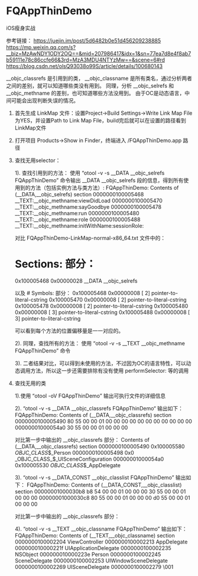# FQAppThinDemo

iOS瘦身实战

参考链接：
https://juejin.im/post/5d6482b0e51d456209238885
https://mp.weixin.qq.com/s?__biz=MzAwNDY1ODY2OQ==&mid=207986417&idx=1&sn=77ea7d8e4f8ab7b59111e78c86ccfe66&3rd=MzA3MDU4NTYzMw==&scene=6#rd
https://blog.csdn.net/olsQ93038o99S/article/details/100680143

__objc_classrefs 是引用到的类， __objc_classname 是所有类名，通过分析两者之间的差别，就可以知道哪些类没有用到。
同理，分析 __objc_selrefs 和 __objc_methname 的差别，也可知道哪些方法没用到。
由于OC是动态语言，中间可能会出现判断失误的情况。

1. 首先生成 LinkMap 文件：设置Project->Build Settings->Write Link Map File为YES，并设置Path to Link Map File，build完后就可以在设置的路径看到LinkMap文件
2. 打开项目 Products->Show in Finder，终端进入 /FQAppThinDemo.app 路径
3. 查找无用selector：
	
	1). 查找引用到的方法：
	使用 “otool -v -s __DATA __objc_selrefs FQAppThinDemo” 命令输出 __DATA __objc_selrefs 段的信息，得到所有使用到的方法（包括实例方法与类方法）:
	FQAppThinDemo:
	Contents of (__DATA,__objc_selrefs) section
	0000000100005468  __TEXT:__objc_methname:viewDidLoad
	0000000100005470  __TEXT:__objc_methname:sayGoodbye
	0000000100005478  __TEXT:__objc_methname:run
	0000000100005480  __TEXT:__objc_methname:role
	0000000100005488  __TEXT:__objc_methname:initWithName:sessionRole:

	对比 FQAppThinDemo-LinkMap-normal-x86_64.txt 文件中的：

	# Sections: 部分：
	0x100005468	0x00000028	__DATA	__objc_selrefs

	以及 # Symbols: 部分：
	0x100005468	0x00000008	[  2] pointer-to-literal-cstring
	0x100005470	0x00000008	[  2] pointer-to-literal-cstring
	0x100005478	0x00000008	[  2] pointer-to-literal-cstring
	0x100005480	0x00000008	[  3] pointer-to-literal-cstring
	0x100005488	0x00000008	[  3] pointer-to-literal-cstring

	可以看到每个方法的位置偏移量是一一对应的。

	2). 同理，查找所有的方法：
	使用 “otool -v -s __TEXT __objc_methname FQAppThinDemo” 命令

	3). 二者结果对比，可以得到未使用的方法，不过因为OC的语言特性，可以动态调用方法，所以这一步还需要排除有没有使用 performSelector: 等的调用

4. 查找无用的类
	
	1).使用 “otool -oV FQAppThinDemo” 输出可执行文件的详细信息

	2). “otool -v -s __DATA __objc_classrefs FQAppThinDemo“ 输出如下：
	FQAppThinDemo:
	Contents of (__DATA,__objc_classrefs) section
	0000000100005490	80 55 00 00 01 00 00 00 00 00 00 00 00 00 00 00 
	00000001000054a0	30 55 00 00 01 00 00 00 

	对比第一步中输出的 __objc_classrefs 部分：
	Contents of (__DATA,__objc_classrefs) section
	0000000100005490 0x100005580 _OBJC_CLASS_$_Person
	0000000100005498 0x0 _OBJC_CLASS_$_UISceneConfiguration
	00000001000054a0 0x100005530 _OBJC_CLASS_$_AppDelegate
	
	3). “otool -v -s __DATA_CONST __objc_classlist FQAppThinDemo” 输出如下：
	FQAppThinDemo:
	Contents of (__DATA_CONST,__objc_classlist) section
	00000001000030b8	b8 54 00 00 01 00 00 00 30 55 00 00 01 00 00 00 
	00000001000030c8	80 55 00 00 01 00 00 00 d0 55 00 00 01 00 00 00 

	对比第一步中输出的 __objc_classrefs 部分：

	4). “otool -v -s __TEXT __objc_classname FQAppThinDemo” 输出如下：
	FQAppThinDemo:
	Contents of (__TEXT,__objc_classname) section
	0000000100002204  ViewController
	0000000100002213  AppDelegate
	000000010000221f  UIApplicationDelegate
	0000000100002235  NSObject
	000000010000223e  Person
	0000000100002245  SceneDelegate
	0000000100002253  UIWindowSceneDelegate
	0000000100002269  UISceneDelegate
	0000000100002279  \001






















